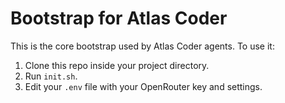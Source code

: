 # Bootstrap for Atlas Coder

This is the core bootstrap used by Atlas Coder agents. To use it:

1. Clone this repo inside your project directory.
2. Run `init.sh`.
3. Edit your `.env` file with your OpenRouter key and settings.
